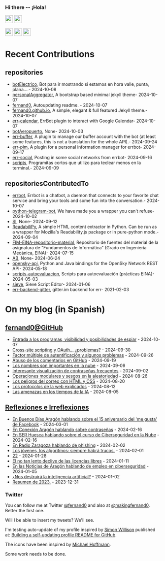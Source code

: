 ### Hi there -- ¡Hola!

<a href="mailto:ftricas@unizar.es" title="e-mail"><i class="svg-icon email"></i></a> 
<a href="https://www.linkedin.com/in/fernand0" title="My LinkedIn//Mi LinkedIn"><img src="https://img.shields.io/badge/linkedin-%230077B5.svg?&style=for-the-badge&logo=linkedin&logoColor=white" height=25></a> 
<a href="https://www.twitter.com/fernand0" title="My Twitter//Mi Twitter"><img src="https://img.shields.io/badge/twitter-%231DA1F2.svg?&style=for-the-badge&logo=twitter&logoColor=white" height=25></i></a> 
<link href="https://mastodon.social/@fernand0" rel="me" title="My Mastodon//Mi Mastodon"><img src="https://img.shields.io/static/v1?label=Mastodon&message=Social&color=blue" height=25></i></a> 
<a href="https://flickr.com/fernand0"><img src="https://img.shields.io/static/v1?label=Flickr&message=Images&color=blue" height=25></a>
<a href="https://dev.to/fernand0"><img src="https://img.shields.io/badge/DEV.TO-%230A0A0A.svg?&style=for-the-badge&logo=dev-dot-to&logoColor=white" height=25></a>

# Recent Contributions
<!-- recent_releases starts -->


## repositories
* [botElectrico](https://github.com/fernand0/botElectrico),  Bot para ir mostrando si estamos en hora valle, punta, plana....- 2024-10-08
* [personalAggregator](https://github.com/fernand0/personalAggregator),  A bootstrap based minimal jekyll theme- 2024-10-07
* [fernand0](https://github.com/fernand0/fernand0),  Autoupdating readme. - 2024-10-07
* [fernand0.github.io](https://github.com/fernand0/fernand0.github.io),  A simple, elegant & full featured Jekyll theme.- 2024-10-07
* [err-calendar](https://github.com/fernand0/err-calendar),  ErrBot plugin to interact with Google Calendar- 2024-10-07
* [botAeropuerto](https://github.com/fernand0/botAeropuerto),  None- 2024-10-03
* [err-buffer](https://github.com/fernand0/err-buffer),  A plugin to manage our buffer account with the bot (at least some features, this is not a translation for the whole API).- 2024-09-24
* [err-pim](https://github.com/fernand0/err-pim),  A plugin for a personal information manager for errbot- 2024-09-17
* [err-social](https://github.com/fernand0/err-social),  Posting in some social networks from errbot- 2024-09-16
* [scripts](https://github.com/fernand0/scripts),  Programitas cortos que utilizo para teclear menos en la terminal.- 2024-09-09

## repositoriesContributedTo
* [errbot](https://github.com/errbotio/errbot),  Errbot is a chatbot, a daemon that connects to your favorite chat service and bring your tools and some fun into the conversation.- 2024-10-07
* [python-telegram-bot](https://github.com/python-telegram-bot/python-telegram-bot),  We have made you a wrapper you can't refuse- 2024-10-02
* [SI](https://github.com/simber72/SI),  None- 2024-09-12
* [ReadabiliPy](https://github.com/alan-turing-institute/ReadabiliPy),  A simple HTML content extractor in Python. Can be run as a wrapper for Mozilla's Readability.js package or in pure-python mode.- 2024-09-04
* [FIM-EINA-repositorio-material](https://github.com/ricardojrdez/FIM-EINA-repositorio-material),  Repositorio de fuentes del material de la asignatura de "Fundamentos de Informática" (Grado en Ingeniería Mecánica, EINA)- 2024-07-15
* [AB](https://github.com/simber72/AB),  None- 2024-06-24
* [opensky-api](https://github.com/openskynetwork/opensky-api),  Python and Java bindings for the OpenSky Network REST API- 2024-05-18
* [scripts-autoevaluacion](https://github.com/ricardojrdez/scripts-autoevaluacion),  Scripts para autoevaluación (prácticas EINA)- 2024-05-03
* [sieve](https://github.com/thsmi/sieve),  Sieve Script Editor- 2024-01-06
* [err-backend-gitter](https://github.com/errbotio/err-backend-gitter),  gitter.im backend for err- 2021-02-03
<!-- recent_releases ends -->

# On my blog (in Spanish)

<!-- blog starts -->


## [fernand0@GitHub](https://fernand0.github.io/)
* [Entrada a los programas, visibilidad y posibilidades de espiar](http://fernand0.github.io//entrada-estandar-programas-parametros/) - 2024-10-07
* [Cross-site scripting y OAuth… ¿problemas?](http://fernand0.github.io//xss-sigue-vivo/) - 2024-09-30
* [Factor múltiple de autentificación y algunos problemas](http://fernand0.github.io//mfa-problemas-y-riesgos/) - 2024-09-26
* [Abuso de los comentarios en GitHub](http://fernand0.github.io//comentarios-github-abuso/) - 2024-09-19
* [Los nombres son importantes en la nube](http://fernand0.github.io//los-nombres-ejemplo/) - 2024-09-09
* [Interesante visualización de contraseñas frecuentes](http://fernand0.github.io//500-claves-mas-habituales/) - 2024-09-02
* [Operaciones modulares y sesgos en la aleatoriedad](http://fernand0.github.io//modulo-sesgo/) - 2024-08-26
* [Los peligros del correo con HTML y CSS](http://fernand0.github.io//html-email-peligroso/) - 2024-08-20
* [Los protocolos de la web explicados](http://fernand0.github.io//protocolo-http-evoluciones/) - 2024-08-12
* [Las amenazas en los tiempos de la IA](http://fernand0.github.io//amenazas-tiempos-IA/) - 2024-08-05

## [Reflexiones e Irreflexiones](http://fernand0.blogalia.com/)
* [En Buenos D&#237;as Arag&#243;n hablando sobre el 15 aniversario del 'me gusta' de Facebook](http://fernand0.blogalia.com//historias/78830) - 2024-03-01
* [En Conexi&#243;n Arag&#243;n hablando sobre contrase&#241;as](http://fernand0.blogalia.com//historias/78823) - 2024-02-16
* [En SER Huesca hablando sobre el curso de Ciberseguridad en la Nube](http://fernand0.blogalia.com//historias/78822) - 2024-02-16
* [En Radio Zaragoza hablando de phishing](http://fernand0.blogalia.com//historias/78816) - 2024-02-02
* [Los j&#243;venes, los algoritmos: siempre habr&#225; trucos.](http://fernand0.blogalia.com//historias/78815) - 2024-02-01
* [22](http://fernand0.blogalia.com//historias/78812) - 2024-01-28
* [El no tan lento declive de las licencias libres](http://fernand0.blogalia.com//historias/78804) - 2024-01-11
* [En las Noticias de Arag&#243;n hablando de empleo en ciberseguridad](http://fernand0.blogalia.com//historias/78801) - 2024-01-05
* [&#191;Nos destruir&#225; la inteligencia artificial?](http://fernand0.blogalia.com//historias/78800) - 2024-01-02
* [Resumen de 2023.](http://fernand0.blogalia.com//historias/78799) - 2023-12-31
<!-- blog ends -->

### Twitter 

You can follow me at Twitter [@fernand0](https://twitter.com/fernand0) and also at [@makingfernand0](https://twitter.com/fernand0). Better the first one.

Will I be able to insert my tweets? We'll see.

I'm testing auto-update of my profile inspired by [Simon Willison](https://simonwillison.net/) published at: [Building a self-updating profile README for GitHub](https://simonwillison.net/2020/Jul/10/self-updating-profile-readme/).

The icons have been inspired by [Michael Hoffmann](https://www.mokkapps.de/).

Some work needs to be done.

<!--
**fernand0/fernand0** is a ✨ _special_ ✨ repository because its `README.md` (this file) appears on your GitHub profile.

Here are some ideas to get you started:

- 🔭 I’m currently working on ...
- 🌱 I’m currently learning ...
- 👯 I’m looking to collaborate on ...
- 🤔 I’m looking for help with ...
- 💬 Ask me about ...
- 📫 How to reach me: ...
- 😄 Pronouns: ...
- ⚡ Fun fact: ...
-->
